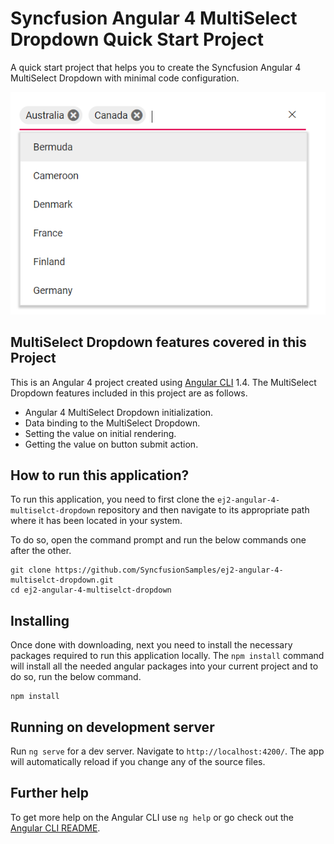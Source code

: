 # Syncfusion Angular 4 MultiSelect Dropdown Quick Start Project

A quick start project that helps you to create the Syncfusion Angular 4 MultiSelect Dropdown with minimal code configuration.

![Angular 4 MultiSelect Dropdown](multiselect-dropdown.png)

## MultiSelect Dropdown features covered in this Project

This is an Angular 4 project created using [Angular CLI](https://github.com/angular/angular-cli) 1.4. The MultiSelect Dropdown features included in this project are as follows.
* Angular 4 MultiSelect Dropdown initialization.
* Data binding to the MultiSelect Dropdown.
* Setting the value on initial rendering.
* Getting the value on button submit action.

## How to run this application?
To run this application, you need to first clone the `ej2-angular-4-multiselct-dropdown` repository and then navigate to its appropriate path where it has been located in your system.

To do so, open the command prompt and run the below commands one after the other.

```
git clone https://github.com/SyncfusionSamples/ej2-angular-4-multiselct-dropdown.git
cd ej2-angular-4-multiselct-dropdown
```

## Installing
Once done with downloading, next you need to install the necessary packages required to run this application locally. The `npm install` command will install all the needed angular packages into your current project and to do so, run the below command.

```
npm install
```
## Running on development server
Run `ng serve` for a dev server. Navigate to `http://localhost:4200/`. The app will automatically reload if you change any of the source files.

## Further help

To get more help on the Angular CLI use `ng help` or go check out the [Angular CLI README](https://github.com/angular/angular-cli/blob/master/README.md).